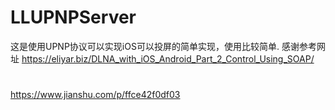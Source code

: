 # LLUPNPServer

这是使用UPNP协议可以实现iOS可以投屏的简单实现，使用比较简单.
感谢参考网址
https://eliyar.biz/DLNA_with_iOS_Android_Part_2_Control_Using_SOAP/
#
https://www.jianshu.com/p/ffce42f0df03
